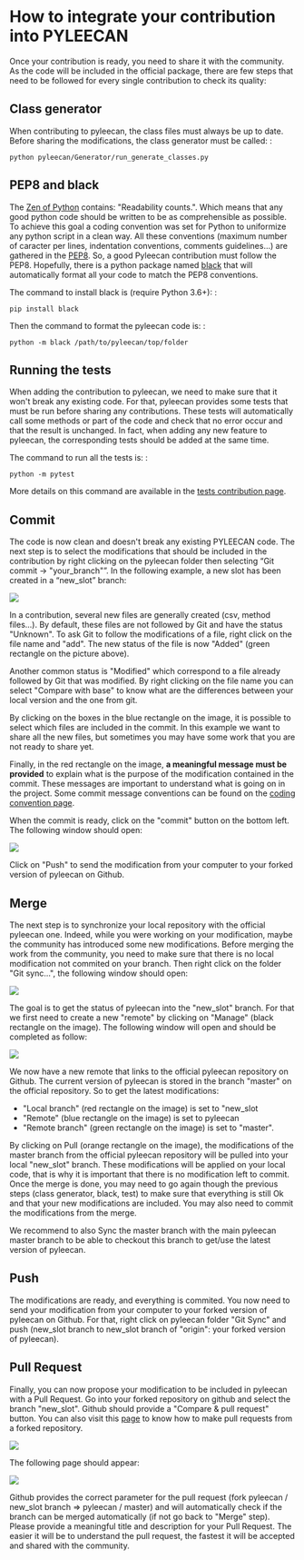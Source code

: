 
How to integrate your contribution into PYLEECAN
================================================

Once your contribution is ready, you need to share it with the
community. As the code will be included in the official package, there
are few steps that need to be followed for every single contribution to
check its quality:

Class generator
---------------

When contributing to pyleecan, the class files must always be up to
date. Before sharing the modifications, the class generator must be
called: :

    python pyleecan/Generator/run_generate_classes.py

PEP8 and black
--------------

The [Zen of Python](https://www.python.org/dev/peps/pep-0020/) contains:
"Readability counts.". Which means that any good python code should be
written to be as comprehensible as possible. To achieve this goal a
coding convention was set for Python to uniformize any python script in
a clean way. All these conventions (maximum number of caracter per
lines, indentation conventions, comments guidelines...) are gathered in
the [PEP8](https://www.python.org/dev/peps/pep-0008/). So, a good
Pyleecan contribution must follow the PEP8. Hopefully, there is a python
package named [black](https://pypi.org/project/black/) that will
automatically format all your code to match the PEP8 conventions.

The command to install black is (require Python 3.6+): :

    pip install black

Then the command to format the pyleecan code is: :

    python -m black /path/to/pyleecan/top/folder

Running the tests
-----------------

When adding the contribution to pyleecan, we need to make sure that it
won't break any existing code. For that, pyleecan provides some tests
that must be run before sharing any contributions. These tests will
automatically call some methods or part of the code and check that no
error occur and that the result is unchanged. In fact, when adding any
new feature to pyleecan, the corresponding tests should be added at the
same time.

The command to run all the tests is: :

    python -m pytest

More details on this command are available in the [tests contribution page](test.contribution.md).

Commit
------

The code is now clean and doesn't break any existing PYLEECAN code. The
next step is to select the modifications that should be included in the
contribution by right clicking on the pyleecan folder then selecting
“Git commit -&gt; "your_branch"”. In the following example, a new slot
has been created in a “new_slot” branch:

![](_static/tuto_slot_commit.PNG)

In a contribution, several new files are generally created (csv, method
files...). By default, these files are not followed by Git and have the
status "Unknown". To ask Git to follow the modifications of a file,
right click on the file name and "add". The new status of the file is
now "Added" (green rectangle on the picture above).

Another common status is "Modified" which correspond to a file already
followed by Git that was modified. By right clicking on the file name
you can select "Compare with base" to know what are the differences
between your local version and the one from git.

By clicking on the boxes in the blue rectangle on the image, it is
possible to select which files are included in the commit. In this
example we want to share all the new files, but sometimes you may have
some work that you are not ready to share yet.

Finally, in the red rectangle on the image, **a meaningful message must
be provided** to explain what is the purpose of the modification
contained in the commit. These messages are important to understand what
is going on in the project. Some commit message conventions can be found
on the [coding convention page](coding.convention.md).

When the commit is ready, click on the "commit" button on the bottom
left. The following window should open:

![](_static/tuto_slot_push.PNG)

Click on "Push" to send the modification from your computer to your
forked version of pyleecan on Github.

Merge
-----

The next step is to synchronize your local repository with the official
pyleecan one. Indeed, while you were working on your modification, maybe
the community has introduced some new modifications. Before merging the
work from the community, you need to make sure that there is no local
modification not commited on your branch. Then right click on the folder
"Git sync...", the following window should open:

![](_static/tuto_slot_sync.PNG)

The goal is to get the status of pyleecan into the "new_slot" branch.
For that we first need to create a new "remote" by clicking on "Manage"
(black rectangle on the image). The following window will open and
should be completed as follow:

![](_static/tuto_slot_add_remote.PNG)

We now have a new remote that links to the official pyleecan repository
on Github. The current version of pyleecan is stored in the branch
"master" on the official repository. So to get the latest modifications:

-   "Local branch" (red rectangle on the image) is set to "new_slot
-   "Remote" (blue rectangle on the image) is set to pyleecan
-   "Remote branch" (green rectangle on the image) is set to "master".

By clicking on Pull (orange rectangle on the image), the modifications
of the master branch from the official pyleecan repository will be
pulled into your local "new_slot" branch. These modifications will be
applied on your local code, that is why it is important that there is no
modification left to commit. Once the merge is done, you may need to go
again though the previous steps (class generator, black, test) to make
sure that everything is still Ok and that your new modifications are
included. You may also need to commit the modifications from the merge.

We recommend to also Sync the master branch with the main pyleecan
master branch to be able to checkout this branch to get/use the latest
version of pyleecan.

Push
-----

The modifications are ready, and everything is commited. You now need to
send your modification from your computer to your forked version of
pyleecan on Github. For that, right click on pyleecan folder "Git Sync"
and push (new_slot branch to new_slot branch of "origin": your forked
version of pyleecan).

Pull Request
------------

Finally, you can now propose your modification to be included in
pyleecan with a Pull Request. Go into your forked repository on github
and select the branch "new_slot". Github should provide a "Compare &
pull request" button. You can also visit this
[page](https://help.github.com/articles/creating-a-pull-request-from-a-fork/)
to know how to make pull requests from a forked repository.

![](_static/tuto_slot_PR_1.PNG)

The following page should appear:

![](_static/tuto_slot_PR_2.PNG)

Github provides the correct parameter for the pull request (fork
pyleecan / new_slot branch =&gt; pyleecan / master) and will
automatically check if the branch can be merged automatically (if not go
back to "Merge" step). Please provide a meaningful title and description
for your Pull Request. The easier it will be to understand the pull
request, the fastest it will be accepted and shared with the community.
